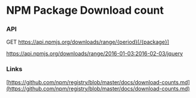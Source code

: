 # NPM Package Download count

### API

GET https://api.npmjs.org/downloads/range/{period}[/{package}]

https://api.npmjs.org/downloads/range/2016-01-03:2016-02-03/jquery

### Links

[https://github.com/npm/registry/blob/master/docs/download-counts.md](https://github.com/npm/registry/blob/master/docs/download-counts.md)